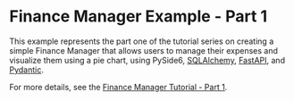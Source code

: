 # Finance Manager Example - Part 1

This example represents the part one of the tutorial series on creating a simple Finance Manager
that allows users to manage their expenses and visualize them using a pie chart, using PySide6,
[SQLAlchemy], [FastAPI], and [Pydantic].

For more details, see the [Finance Manager Tutorial - Part 1](tutorial_financemanager_partone).

[SQLalchemy]: https://www.sqlalchemy.org/
[FastApi]: https://fastapi.tiangolo.com/
[PyDantic]: https://pydantic-docs.helpmanual.io/

